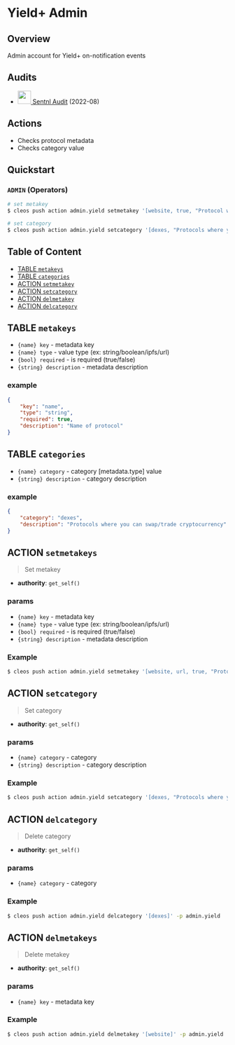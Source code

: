 # Yield+ Admin

## Overview

Admin account for Yield+ on-notification events

## Audits

- <a href="https://s3.eu-central-1.wasabisys.com/audit-certificates/Smart%20Contract%20Audit%20Certificate%20-%20%20EOS%20Yield+.pdf"><img height=30px src="https://user-images.githubusercontent.com/550895/132641907-6425e632-1b1b-4015-9b84-b7f26a25ec58.png" /> Sentnl Audit</a> (2022-08)

## Actions

- Checks protocol metadata
- Checks category value

## Quickstart

### `ADMIN` (Operators)

```bash
# set metakey
$ cleos push action admin.yield setmetakey '[website, true, "Protocol website"]' -p admin.yield

# set category
$ cleos push action admin.yield setcategory '[dexes, "Protocols where you can swap/trade cryptocurrency"]' -p admin.yield
```

## Table of Content

- [TABLE `metakeys`](#table-metakeys)
- [TABLE `categories`](#table-categories)
- [ACTION `setmetakey`](#action-setmetakey)
- [ACTION `setcategory`](#action-setcategory)
- [ACTION `delmetakey`](#action-delmetakey)
- [ACTION `delcategory`](#action-delcategory)


## TABLE `metakeys`

- `{name} key` - metadata key
- `{name} type` - value type (ex: string/boolean/ipfs/url)
- `{bool} required` - is required (true/false)
- `{string} description` - metadata description

### example

```json
{
    "key": "name",
    "type": "string",
    "required": true,
    "description": "Name of protocol"
}
```

## TABLE `categories`

- `{name} category` - category [metadata.type] value
- `{string} description` - category description

### example

```json
{
    "category": "dexes",
    "description": "Protocols where you can swap/trade cryptocurrency"
}
```

## ACTION `setmetakeys`

> Set metakey

- **authority**: `get_self()`

### params

- `{name} key` - metadata key
- `{name} type` - value type (ex: string/boolean/ipfs/url)
- `{bool} required` - is required (true/false)
- `{string} description` - metadata description

### Example

```bash
$ cleos push action admin.yield setmetakey '[website, url, true, "Protocol website"]' -p admin.yield
```

## ACTION `setcategory`

> Set category

- **authority**: `get_self()`

### params

- `{name} category` - category
- `{string} description` - category description

### Example

```bash
$ cleos push action admin.yield setcategory '[dexes, "Protocols where you can swap/trade cryptocurrency"]' -p admin.yield
```

## ACTION `delcategory`

> Delete category

- **authority**: `get_self()`

### params

- `{name} category` - category

### Example

```bash
$ cleos push action admin.yield delcategory '[dexes]' -p admin.yield
```

## ACTION `delmetakeys`

> Delete metakey

- **authority**: `get_self()`

### params

- `{name} key` - metadata key

### Example

```bash
$ cleos push action admin.yield delmetakey '[website]' -p admin.yield
```